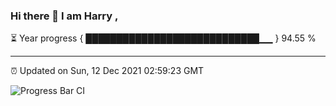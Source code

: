 ### Hi there 👋 I am Harry , 

⏳ Year progress { ████████████████████████████▁▁ } 94.55 %

---

⏰ Updated on Sun, 12 Dec 2021 02:59:23 GMT

![Progress Bar CI](https://github.com/duykhang68/duykhang68/workflows/Progress%20Bar%20CI/badge.svg)
